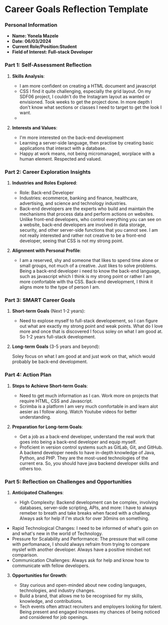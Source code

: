 
# Career Goals Reflection Template


### Personal Information

- **Name: Yonela Mazele**
- **Date: 06/03/2024**
- **Current Role/Position:Student**
- **Field of Interest: Full-stack Developer**

### Part 1: Self-Assessment Reflection

1. **Skills Analysis**:
    
    - I am more confident on creating a HTML document and javascript
    - CSS I find it quite challenging, especially the grid layout. On my SDF06 project, I couldn't do the Instagram layout as wanted or envisioned. Took weeks to get the project done. In more depth I don't know what sections or classes I need to target to get the look I want.
    - 
2. **Interests and Values**:
    
    - I'm more interested on the back-end development
    - Learning a server-side language, then practise by creating basic applications that interact with a database.
    - Happy at work means, not being micromanaged, worplace with a human element. Respected and valued. 

### Part 2: Career Exploration Insights

1. **Industries and Roles Explored**:
    
    - Role: Back-end Developer
    - Industries: ecommerce, banking and finance, healthcare, advertising, and science and technology industries.
    - Back-end developers are the experts who build and maintain the mechanisms that process data and perform actions on websites. Unlike front-end developers, who control everything you can see on a website, back-end developers are involved in data storage, security, and other server-side functions that you cannot see. I am not really interested and rather not creative to be a front-end developer, seeing that CSS is not my strong point.
    
2. **Alignment with Personal Profile**:

    - I am a reserved, shy and someone that likes to spend time alone or small groups, not much of a creative. Just likes to solve problems. Being a back-end developer i need to know the back-end language, such as javascript which I think is my strong point or rather I am more confortable with tha CSS. Back-end development, I think it aligns more to the type of person I am. 

### Part 3: SMART Career Goals

1. **Short-term Goals** (Next 1-2 years):
    
    - Need to explose myself to full-stack developement, so I can figure out what are exactly my strong point and weak points. What do I love more and once that is discovered I focus soley on what I am good at. So 1-2 years full-stack development.
      
2. **Long-term Goals** (3-5 years and beyond):
    
   Soley focus on what I am good at and just work on that, which would probably be back-end development.

### Part 4: Action Plan

1. **Steps to Achieve Short-term Goals**:
    
    - Need to get much information as I can. Work more on projects that require HTML, CSS and Javascript.
    - Scrimba is a platform I am very much comfortable in and learn alot aesier as I follow along. Watch Youtube videos for better understanding.

2. **Preparation for Long-term Goals**:
    
    - Get a job as a back-end developer, understand the real work that goes into being a back-end developer and equip myself. 
    - Proficient in version control systems such as GitLab, Git, and GitHub. A backend developer needs to have in-depth knowledge of Java, Python, and PHP. They are the most-used technologies of the current era. So, you should have java backend developer skills and others too.

### Part 5: Reflection on Challenges and Opportunities

1. **Anticipated Challenges**:
   
    - High Complexity: Backend development can be complex, involving databases, server-side scripting, APIs, and more: I have to always remeber to breath and take breaks when faced with a challeng. Always ask for help if I'm stuck for over 30mins on something. 
- Rapid Technological Changes: I need to be informed of what's goin on and what's new in the world of Technology.
- Pressure for Scalability and Performance: The pressure that will come with perfomanace, I should always refraim from trying to compare myslef with another developer. Always have a positive mindset not comparison. 
- Communication Challenges: Always ask for help and know how to communicate with fellow developers.

3. **Opportunities for Growth**:
    
    - Stay curious and open-minded about new coding languages, technologies, and industry changes.
    - Build a brand, that allows me to be recognised for my skills, knowledge, and contributions.
    - Tech events often attract recruiters and employers looking for talent. Being present and engaged increases my chances of being noticed and considered for job openings.
      



